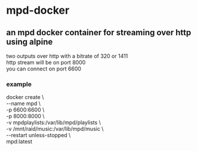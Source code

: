 # mpd-docker
## an mpd docker container for streaming over http using alpine
two outputs over http with a bitrate of 320 or 1411  
http stream will be on port 8000  
you can connect on port 6600
### example
docker create \  
--name mpd \  
-p 6600:6600 \  
-p 8000:8000 \  
-v mpdplaylists:/var/lib/mpd/playlists \  
-v /mnt/raid/music:/var/lib/mpd/music \  
--restart unless-stopped \  
mpd:latest   
